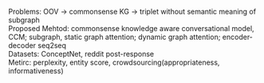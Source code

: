 Problems: OOV  -> commonsense KG -> triplet without semantic meaning of subgraph  
Proposed Mehtod: commonsense knowledge aware conversational model, CCM; subgraph, static graph attention; dynamic graph attention; encoder-decoder seq2seq  
Datasets: ConceptNet, reddit post-response  
Metirc: perplexity, entity score, crowdsourcing(appropriateness, informativeness) 
